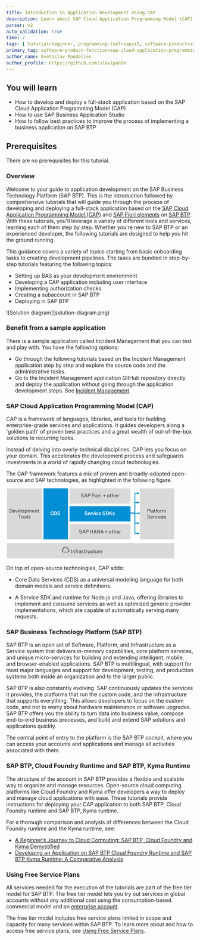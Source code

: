 ```yaml
---
title: Introduction to Application Development Using CAP
description: Learn about SAP Cloud Application Programming Model (CAP) and application development on SAP Business Technology Platform (BTP).
parser: v2
auto_validation: true
time: 7
tags: [ tutorial>beginner, programming-tool>sapui5, software-product>sap-fiori, software-product>sap-business-technology-platform, software-product-function>sap-cloud-application-programming-model, topic>mobile, software-product>sap-mobile-cards, software-product>mobile-development-kit-client]
primary_tag: software-product-function>sap-cloud-application-programming-model
author_name: Svetoslav Pandeliev
author_profile: https://github.com/slavipande
---
```


## You will learn

- How to develop and deploy a full-stack application based on the SAP Cloud Application Programming Model (CAP)
- How to use SAP Business Application Studio
- How to follow best practices to improve the process of implementing a business application on SAP BTP

## Prerequisites

There are no prerequisites for this tutorial.

### Overview

Welcome to your guide to application development on the SAP Business Technology Platform (SAP BTP). This is the introduction followed by comprehensive tutorials that will guide you through the process of developing and deploying a full-stack application based on the [SAP Cloud Application Programming Model (CAP)](https://pages.github.tools.sap/cap/docs/) and [SAP Fiori elements](https://sapui5.hana.ondemand.com/sdk/#/topic/03265b0408e2432c9571d6b3feb6b1fd) on [SAP BTP](https://developers.sap.com/tutorials/cp-explore-cloud-platform.html). With these tutorials, you'll leverage a variety of different tools and services, learning each of them step by step. Whether you're new to SAP BTP or an experienced developer, the following tutorials are designed to help you hit the ground running.

This guidance covers a variety of topics starting from basic onboarding tasks to creating development pipelines. The tasks are bundled in step-by-step tutorials featuring the following topics:

- Setting up BAS as your development environment
- Developing a CAP application including user interface
- Implementing authorization checks
- Creating a subaccount in SAP BTP
- Deploying in SAP BTP

<!-- border; size:540px --> ![Solution diagram](solution-diagram.png)

### Benefit from a sample application

There is a sample application called Incident Management that you can test and play with. You have the following options:

- Go through the following tutorials based on the Incident Management application step by step and explore the source code and the administrative tasks.
- Go to the Incident Management application GitHub repository directly and deploy the application without going through the application development steps. See [Incident Management](https://github.com/cap-js/incidents-app).

### SAP Cloud Application Programming Model (CAP)

CAP is a framework of languages, libraries, and tools for building enterprise-grade services and applications. It guides developers along a 'golden path' of proven best practices and a great wealth of out-of-the-box solutions to recurring tasks.

Instead of delving into overly-technical disciplines, CAP lets you focus on your domain. This accelerates the development process and safeguards investments in a world of rapidly changing cloud technologies.

The CAP framework features a mix of proven and broadly-adopted open-source and SAP technologies, as highlighted in the following figure.

![CAP Overview](cap_overview.png)

On top of open-source technologies, CAP adds:

- Core Data Services (CDS) as a universal modeling language for both domain models and service definitions.

- A Service SDK and runtime for Node.js and Java, offering libraries to implement and consume services as well as optimized generic provider implementations, which are capable of automatically serving many requests.

### SAP Business Technology Platform (SAP BTP)

SAP BTP is an open set of Software, Platform, and Infrastructure as a Service system that delivers in-memory capabilities, core platform services, and unique micro-services for building and extending intelligent, mobile, and browser-enabled applications. SAP BTP is multilingual, with support for most major languages and support for development, testing, and production systems both inside an organization and to the larger public.

SAP BTP is also constantly evolving. SAP continuously updates the services it provides, the platforms that run the custom code, and the infrastructure that supports everything. This allows developers to focus on the custom code, and not to worry about hardware maintenance or software upgrades. SAP BTP offers you the ability to turn data into business value, compose end-to-end business processes, and build and extend SAP solutions and applications quickly.

The central point of entry to the platform is the SAP BTP cockpit, where you can access your accounts and applications and manage all activities associated with them.

### SAP BTP, Cloud Foundry Runtime and SAP BTP, Kyma Runtime

The structure of the account in SAP BTP provides a flexible and scalable way to organize and manage resources. Open-source cloud computing platforms like Cloud Foundry and Kyma offer developers a way to deploy and manage cloud applications with ease. These tutorials provide instructions for deploying your CAP application to both SAP BTP, Cloud Foundry runtime and SAP BTP, Kyma runtime.

For a thorough comparison and analysis of differences between the Cloud Foundry runtime and the Kyma runtime, see:

- [A Beginner’s Journey to Cloud Computing: SAP BTP, Cloud Foundry and Kyma Demystified](https://blogs.sap.com/2023/03/03/a-beginners-journey-to-cloud-computing-sap-btp-cloud-foundry-and-kyma-demystified./)
- [Developing an Application on SAP BTP Cloud Foundry Runtime and SAP BTP Kyma Runtime: A Comparative Analysis](https://blogs.sap.com/2023/04/28/developing-an-application-on-sap-cloud-foundry-runtime-and-sap-kyma-runtime-a-comparative-analysis/)

### Using Free Service Plans

All services needed for the execution of the tutorials are part of the free tier model for SAP BTP. The free tier model lets you try out services in global accounts without any additional cost using the consumption-based commercial model and an [enterprise account](https://help.sap.com/docs/btp/sap-business-technology-platform/enterprise-accounts).

The free tier model includes free service plans limited in scope and capacity for many services within SAP BTP. To learn more about and how to access free service plans, see [Using Free Service Plans](https://help.sap.com/docs/btp/sap-business-technology-platform/using-free-service-plans). 

